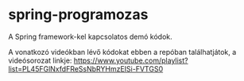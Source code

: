# spring-programozas
A Spring framework-kel kapcsolatos demó kódok.

A vonatkozó videókban lévő kódokat ebben a repóban találhatjátok, a videósorozat linkje:
https://www.youtube.com/playlist?list=PL45FGlNxfdFReSsNbRYHmzEISi-FVTGS0
